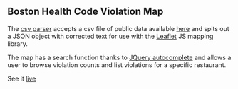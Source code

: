 ## Boston Health Code Violation Map

The [csv parser](csv_parser.rb) accepts a csv file of public data available [here](https://data.cityofboston.gov/Health/Food-Establishment-Inspections/qndu-wx8w) and spits out a JSON object with corrected text for use with the [Leaflet](http://leafletjs.com/) JS mapping library.

The map has a search function thanks to [JQuery autocomplete](http://jqueryui.com/autocomplete/) and allows a user to browse violation counts and list violations for a specific restaurant.

See it [live](http://brycelambert.com/health-code/)